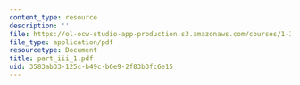 ```yaml
---
content_type: resource
description: ''
file: https://ol-ocw-studio-app-production.s3.amazonaws.com/courses/1-361-advanced-soil-mechanics-fall-2004/3583ab33125cb49cb6e92f83b3fc6e15_part_iii_1.pdf
file_type: application/pdf
resourcetype: Document
title: part_iii_1.pdf
uid: 3583ab33-125c-b49c-b6e9-2f83b3fc6e15
---
```

